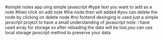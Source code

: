 #simple notes app uing simple javascript
#type text you want to add as a note
#then click on add note
#the node then will added 
#you can delete the node by clicking on delete node
#no fontend desinging is used just a simple javscript project to have a small understanding of javascript
note:
i have used array for storage so after reloading the data will be lost,you can use local storage javscript method to preserve your data